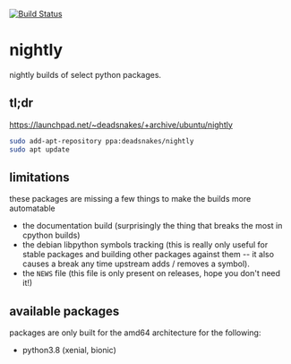 [![Build Status](https://dev.azure.com/deadsnakes/deadsnakes/_apis/build/status/deadsnakes.nightly?branchName=master)](https://dev.azure.com/deadsnakes/deadsnakes/_build/latest?definitionId=1&branchName=master)

nightly
=======

nightly builds of select python packages.

## tl;dr

https://launchpad.net/~deadsnakes/+archive/ubuntu/nightly

```bash
sudo add-apt-repository ppa:deadsnakes/nightly
sudo apt update
```

## limitations

these packages are missing a few things to make the builds more automatable

- the documentation build (surprisingly the thing that breaks the most in
  cpython builds)
- the debian libpython symbols tracking (this is really only useful for stable
  packages and building other packages against them -- it also causes a break
  any time upstream adds / removes a symbol).
- the `NEWS` file (this file is only present on releases, hope you don't need
  it!)

## available packages

packages are only built for the amd64 architecture for the following:

- python3.8 (xenial, bionic)
